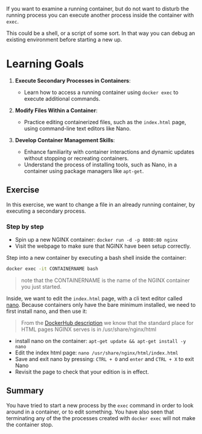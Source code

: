 
If you want to examine a running container, but do not want to disturb the running process you can execute another process inside the container with `exec`.

This could be a shell, or a script of some sort. In that way you can debug an existing environment before starting a new up.

# Learning Goals
1. **Execute Secondary Processes in Containers**:
    - Learn how to access a running container using `docker exec` to execute additional commands.
        
2. **Modify Files Within a Container**:
    - Practice editing containerized files, such as the `index.html` page, using command-line text editors like Nano.
    
3. **Develop Container Management Skills**:
    - Enhance familiarity with container interactions and dynamic updates without stopping or recreating containers.
    - Understand the process of installing tools, such as Nano, in a container using package managers like `apt-get`.
## Exercise

In this exercise, we want to change a file in an already running container, by executing a secondary process.

### Step by step

- Spin up a new NGINX container: `docker run -d -p 8080:80 nginx`
- Visit the webpage to make sure that NGINX have been setup correctly.

Step into a new container by executing a bash shell inside the container:

```bash
docker exec -it CONTAINERNAME bash
```

> note that the CONTAINERNAME is the name of the NGINX container you just started.

Inside, we want to edit the `index.html` page, with a cli text editor called [nano](https://www.nano-editor.org/).
Because containers only have the bare minimum installed, we need to first install nano, and then use it:

> From the [DockerHub description](https://hub.docker.com/_/nginx) we know that the standard place for HTML pages NGINX serves is in /usr/share/nginx/html

- install nano on the container: `apt-get update && apt-get install -y nano`
- Edit the index html page: `nano /usr/share/nginx/html/index.html`
- Save and exit nano by pressing: `CTRL + O` and `enter` and `CTRL + X` to exit Nano
- Revisit the page to check that your edition is in effect.

## Summary

You have tried to start a new process by the `exec` command in order to look around in a container, or to edit something.
You have also seen that terminating any of the the processes created with `docker exec` will not make the container stop.
